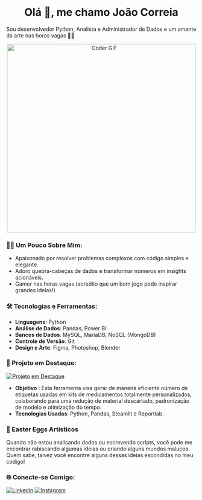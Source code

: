 <h1 align="center">Olá 👋, me chamo João Correia</h1>

Sou desenvolvedor Python, Analista e Administrador de Dados e um amante da arte nas horas vagas 👨‍🎨

<p align="center">
  <img src="https://media.giphy.com/media/v1.Y2lkPTc5MGI3NjExY2NvcnJ3eDd1MDc0azlseXVncGNkajQ5NHVyaHUzYzQyMnZzY2k2eCZlcD12MV9pbnRlcm5hbF9naWZfYnlfaWQmY3Q9Zw/cOFB74VjN0OqvRmJGK/giphy.gif" alt="Coder GIF" width="500"/>
</p>

### 👨‍💻 Um Pouco Sobre Mim:
- Apaixonado por resolver problemas complexos com código simples e elegante.
- Adoro quebra-cabeças de dados e transformar números em insights acionáveis.
- Gamer nas horas vagas (acredito que um bom jogo pode inspirar grandes ideias!).

### 🛠️ Tecnologias e Ferramentas:
- **Linguagens**: Python
- **Análise de Dados**: Pandas, Power BI 
- **Bancos de Dados**: MySQL, MariaDB, NoSQL (MongoDB) 
- **Controle de Versão**: Git 
- **Design e Arte**: Figma, Photoshop, Blender 

### 📌 Projeto em Destaque:

<a href="https://github.com/joao-vcorreia/etiquetas-inteligentes">
  <img src="https://github-readme-stats.vercel.app/api/pin/?username=Joao-VCorreia&repo=etiquetas-inteligentes&theme=gruvbox" alt="Projeto em Destaque">
</a>

- **Objetivo** : Esta ferramenta visa gerar de maneira eficiente número de etiquetas usadas em kits de medicamentos totalmente personalizados, colaborando para uma redução de material descartado, padronização de modelo e otimização do tempo.
- **Tecnologias Usadas**: Python, Pandas, Steamlit e Reportlab.

### 🎨 Easter Eggs Artísticos
Quando não estou analisando dados ou escrevendo scripts, você pode me encontrar rabiscando algumas ideias ou criando alguns mundos malucos. Quem sabe, talvez você encontre alguns dessas ideias escondidas no meu código! 

### 🌐 Conecte-se Comigo:
[![Linkedin](https://img.shields.io/badge/Linkedin-%23FFDE59?style=for-the-badge&logo=linkedin&logoColor=black&labelColor=%23FE9900)](https://www.linkedin.com/in/joao-vitor-correia/)
[![Instagram](https://img.shields.io/badge/Instagram-%23FFDE59?style=for-the-badge&logo=instagram&logoColor=black&labelColor=%23FE9900)](https://www.instagram.com/jota.vcorreia/)
